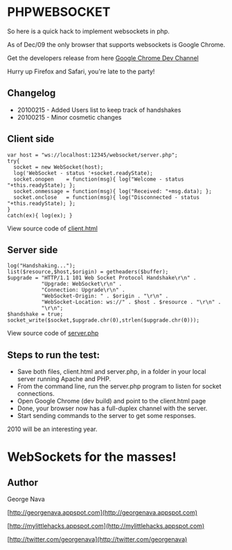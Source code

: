 PHPWEBSOCKET
============

So here is a quick hack to implement websockets in php.

As of Dec/09 the only browser that supports websockets is Google Chrome.

Get the developers release from here [Google Chrome Dev Channel](http://www.chromium.org/getting-involved/dev-channel)

Hurry up Firefox and Safari, you're late to the party!

Changelog
---------
* 20100215 - Added Users list to keep track of handshakes
* 20100215 - Minor cosmetic changes

Client side
-----------

	var host = "ws://localhost:12345/websocket/server.php";
	try{
	  socket = new WebSocket(host);
	  log('WebSocket - status '+socket.readyState);
	  socket.onopen    = function(msg){ log("Welcome - status "+this.readyState); };
	  socket.onmessage = function(msg){ log("Received: "+msg.data); };
	  socket.onclose   = function(msg){ log("Disconnected - status "+this.readyState); };
	}
	catch(ex){ log(ex); }

View source code of [client.html](http://github.com/GeorgeNava/phpwebsocket/blob/master/client.html)


Server side
-----------

	log("Handshaking...");
	list($resource,$host,$origin) = getheaders($buffer);
	$upgrade = "HTTP/1.1 101 Web Socket Protocol Handshake\r\n" .
			   "Upgrade: WebSocket\r\n" .
			   "Connection: Upgrade\r\n" .
			   "WebSocket-Origin: " . $origin . "\r\n" .
			   "WebSocket-Location: ws://" . $host . $resource . "\r\n" .
			   "\r\n";
	$handshake = true;
	socket_write($socket,$upgrade.chr(0),strlen($upgrade.chr(0)));

View source code of [server.php](http://github.com/GeorgeNava/phpwebsocket/blob/master/server.php)

Steps to run the test:
----------------------

* Save both files, client.html and server.php, in a folder in your local server running Apache and PHP.
* From the command line, run the server.php program to listen for socket connections.
* Open Google Chrome (dev build) and point to the client.html page
* Done, your browser now has a full-duplex channel with the server.
* Start sending commands to the server to get some responses.

2010 will be an interesting year.

WebSockets for the masses!
==========================

Author
------
George Nava

[http://georgenava.appspot.com](http://georgenava.appspot.com)

[http://mylittlehacks.appspot.com](http://mylittlehacks.appspot.com)

[http://twitter.com/georgenava](http://twitter.com/georgenava)
